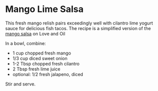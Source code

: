 Mango Lime Salsa
======================

This fresh mango relish pairs exceedingly well with cilantro lime yogurt sauce for delicious fish tacos. The recipe is a simplified version of the [mango salsa](http://www.loveandoliveoil.com/2008/04/fish-tacos-with-mango-salsa.html) on Love and Oil

In a bowl, combine:
* 1 cup chopped fresh mango
* 1/3 cup diced sweet onion
* 1-2 Tbsp chopped fresh cilantro
* 2 Tbsp fresh lime juice
* optional: 1/2 fresh jalapeno, diced

Stir and serve.
